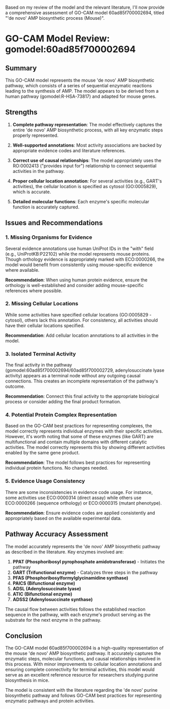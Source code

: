Based on my review of the model and the relevant literature, I'll now provide a comprehensive assessment of GO-CAM model 60ad85f700002694, titled "'de novo' AMP biosynthetic process (Mouse)".

# GO-CAM Model Review: gomodel:60ad85f700002694

## Summary

This GO-CAM model represents the mouse 'de novo' AMP biosynthetic pathway, which consists of a series of sequential enzymatic reactions leading to the synthesis of AMP. The model appears to be derived from a human pathway (gomodel:R-HSA-73817) and adapted for mouse genes.

## Strengths

1. **Complete pathway representation**: The model effectively captures the entire 'de novo' AMP biosynthetic process, with all key enzymatic steps properly represented.

2. **Well-supported annotations**: Most activity associations are backed by appropriate evidence codes and literature references.

3. **Correct use of causal relationships**: The model appropriately uses the RO:0002413 ("provides input for") relationship to connect sequential activities in the pathway.

4. **Proper cellular location annotation**: For several activities (e.g., GART's activities), the cellular location is specified as cytosol (GO:0005829), which is accurate.

5. **Detailed molecular functions**: Each enzyme's specific molecular function is accurately captured.

## Issues and Recommendations

### 1. Missing Organisms for Evidence

Several evidence annotations use human UniProt IDs in the "with" field (e.g., UniProtKB:P22102) while the model represents mouse proteins. Though orthology evidence is appropriately marked with ECO:0000266, the model would benefit from consistently using mouse-specific evidence where available.

**Recommendation**: When using human protein evidence, ensure the orthology is well-established and consider adding mouse-specific references where possible.

### 2. Missing Cellular Locations

While some activities have specified cellular locations (GO:0005829 - cytosol), others lack this annotation. For consistency, all activities should have their cellular locations specified.

**Recommendation**: Add cellular location annotations to all activities in the model.

### 3. Isolated Terminal Activity

The final activity in the pathway (gomodel:60ad85f700002694/60ad85f700002729, adenylosuccinate lyase activity) appears as a terminal node without any outgoing causal connections. This creates an incomplete representation of the pathway's outcome.

**Recommendation**: Connect this final activity to the appropriate biological process or consider adding the final product formation.

### 4. Potential Protein Complex Representation

Based on the GO-CAM best practices for representing complexes, the model correctly represents individual enzymes with their specific activities. However, it's worth noting that some of these enzymes (like GART) are multifunctional and contain multiple domains with different catalytic activities. The model correctly represents this by showing different activities enabled by the same gene product.

**Recommendation**: The model follows best practices for representing individual protein functions. No changes needed.

### 5. Evidence Usage Consistency

There are some inconsistencies in evidence code usage. For instance, some activities use ECO:0000314 (direct assay) while others use ECO:0000266 (sequence orthology) or ECO:0000315 (mutant phenotype).

**Recommendation**: Ensure evidence codes are applied consistently and appropriately based on the available experimental data.

## Pathway Accuracy Assessment

The model accurately represents the 'de novo' AMP biosynthetic pathway as described in the literature. Key enzymes involved are:

1. **PPAT (Phosphoribosyl pyrophosphate amidotransferase)** - Initiates the pathway
2. **GART (Trifunctional enzyme)** - Catalyzes three steps in the pathway
3. **PFAS (Phosphoribosylformylglycinamidine synthase)**
4. **PAICS (Bifunctional enzyme)**
5. **ADSL (Adenylosuccinate lyase)**
6. **ATIC (Bifunctional enzyme)**
7. **ADSS2 (Adenylosuccinate synthase)**

The causal flow between activities follows the established reaction sequence in the pathway, with each enzyme's product serving as the substrate for the next enzyme in the pathway.

## Conclusion

The GO-CAM model 60ad85f700002694 is a high-quality representation of the mouse 'de novo' AMP biosynthetic pathway. It accurately captures the enzymatic steps, molecular functions, and causal relationships involved in this process. With minor improvements to cellular location annotations and ensuring complete connectivity for terminal activities, this model would serve as an excellent reference resource for researchers studying purine biosynthesis in mice.

The model is consistent with the literature regarding the 'de novo' purine biosynthetic pathway and follows GO-CAM best practices for representing enzymatic pathways and protein activities.